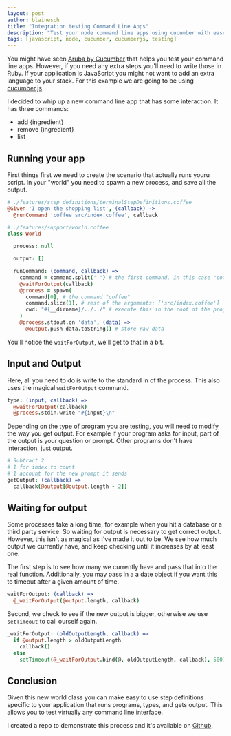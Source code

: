```yaml
---
layout: post
author: blainesch
title: "Integration testing Command Line Apps"
description: "Test your node command line apps using cucumber with ease."
tags: [javascript, node, cucumber, cucumberjs, testing]
---
```


You might have seen [Aruba by Cucumber](https://github.com/cucumber/aruba) that helps you test your command line apps. However, if you need any extra steps you'll need to write those in Ruby. If your application is JavaScript you might not want to add an extra language to your stack. For this example we are going to be using [cucumber.js](https://github.com/cucumber/cucumber-js).

I decided to whip up a new command line app that has some interaction. It has three commands:
* add {ingredient}
* remove {ingredient}
* list

## Running your app

First things first we need to create the scenario that actually runs youru script. In your "world" you need to spawn a new process, and save all the output.

~~~ coffeescript
# ./features/step_definitions/terminalStepDefinitions.coffee
@Given 'I open the shopping list', (callback) ->
  @runCommand 'coffee src/index.coffee', callback
~~~

~~~ coffeescript
# ./features/support/world.coffee
class World

  process: null

  output: []

  runCommand: (command, callback) =>
    command = command.split(' ') # the first command, in this case "coffee"
    @waitForOutput(callback)
    @process = spawn(
      command[0], # the command "coffee"
      command.slice(1), # rest of the arguments: ['src/index.coffee']
      cwd: "#{__dirname}/../../" # execute this in the root of the project
    )
    @process.stdout.on 'data', (data) =>
      @output.push data.toString() # store raw data
~~~

You'll notice the `waitForOutput`, we'll get to that in a bit.

## Input and Output

Here, all you need to do is write to the standard in of the process. This also uses the magical `waitForOutput` command.

~~~ coffeescript
type: (input, callback) =>
  @waitForOutput(callback)
  @process.stdin.write "#{input}\n"
~~~

Depending on the type of program you are testing, you will need to modify the way you get output. For example if your program asks for input, part of the output is your question or prompt. Other programs don't have interaction, just output.

~~~ coffeescript
# Subtract 2
# 1 for index to count
# 1 account for the new prompt it sends
getOutput: (callback) =>
  callback(@output[@output.length - 2])
~~~

## Waiting for output

Some processes take a long time, for example when you hit a database or a third party service. So waiting for output is necessary to get correct output. However, this isn't as magical as I've made it out to be. We see how much output we currently have, and keep checking until it increases by at least one.

The first step is to see how many we currently have and pass that into the real function. Additionally, you may pass in a a date object if you want this to timeout after a given amount of time.

~~~ coffeescript
waitForOutput: (callback) =>
  @_waitForOutput(@output.length, callback)
~~~

Second, we check to see if the new output is bigger, otherwise we use `setTimeout` to call ourself again.

~~~ coffeescript
_waitForOutput: (oldOutputLength, callback) =>
  if @output.length > oldOutputLength
    callback()
  else
    setTimeout(@_waitForOutput.bind(@, oldOutputLength, callback), 500)
~~~

## Conclusion

Given this new world class you can make easy to use step definitions specific to your application that runs programs, types, and gets output. This allows you to test virtually any command line interface.

I created a repo to demonstrate this process and it's available on [Github](https://github.com/blainesch/shopping-list).
